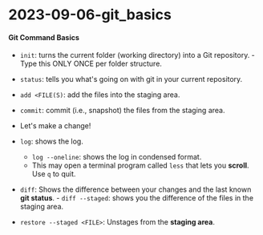 # 2023-09-06-git_basics

#### Git Command Basics
- `init`: turns the current folder (working directory) into a Git repository.
      - Type this ONLY ONCE per folder structure. 
- `status`: tells you what's going on with git in your current repository.

- `add <FILE(S)`: add the files into the staging area. 
- `commit`: commit (i.e., snapshot) the files from the staging area.

- Let's make a change!

- `log`: shows the log.
    - `log --oneline`: shows the log in condensed format.
    - This may open a terminal program called `less` that lets you **scroll**. Use `q` to quit.

- `diff`: Shows the difference between your changes and the last known **git status**. 
      - `diff --staged`: shows you the difference of the files in the staging area. 

- `restore --staged <FILE>`: Unstages <FILE> from the **staging area**.